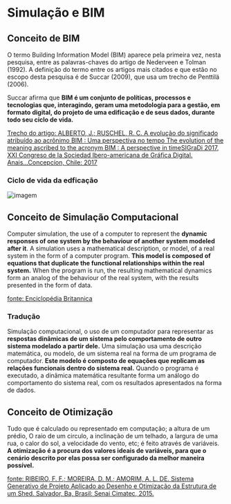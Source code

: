 # Simulação e BIM

## Conceito de BIM

O termo Building Information Model (BIM) aparece pela primeira vez, nesta pesquisa, entre as palavras-chaves do artigo de Nederveen e Tolman (1992). A definição do termo entre os artigos mais citados e que estão no escopo desta pesquisa é de Succar (2009), que usa um trecho de Penttilä (2006).

Succar afirma que **BIM é um conjunto de políticas, processos e tecnologias que, interagindo, geram uma metodologia para a gestão, em formato digital, do projeto de uma edificação e de seus dados, durante todo seu ciclo de vida.**

[Trecho do artigo: ALBERTO, J.; RUSCHEL, R. C. A evolução do significado atribuído ao acrônimo BIM : Uma perspectiva no tempo The evolution of the meaning ascribed to the acronym BIM : A perspective in timeSIGraDi 2017, XXI Congreso de la Sociedad Ibero-americana de Gráfica Digital. Anais...Concepcíon, Chile: 2017](https://www.proceedings.blucher.com.br/article-details/a-evoluo-do-significado-atribudo-ao-acrnimo-bim-uma-perspectiva-no-tempo-27662)

### Ciclo de vida da edficação

![imagem](https://www.tase.be/sites/default/files/bim-cycle.jpg)

## Conceito de Simulação Computacional

Computer simulation, the use of a computer to represent the **dynamic responses of one system by the behaviour of another system modeled after it**. A simulation uses a mathematical description, or model, of a real system in the form of a computer program. **This model is composed of equations that duplicate the functional relationships within the real system.** When the program is run, the resulting mathematical dynamics form an analog of the behaviour of the real system, with the results presented in the form of data.

[fonte: Enciclopédia Britannica](https://www.britannica.com/technology/computer-simulation)

### Tradução

Simulação computacional, o uso de um computador para representar as **respostas dinâmicas de um sistema pelo comportamento de outro sistema modelado a partir dele.** Uma simulação usa uma descrição matemática, ou modelo, de um sistema real na forma de um programa de computador. **Este modelo é composto de equações que replicam as relações funcionais dentro do sistema real.** Quando o programa é executado, a dinâmica matemática resultante forma um análogo do comportamento do sistema real, com os resultados apresentados na forma de dados.

## Conceito de Otimização

Tudo que é calculado ou representado em computação; a altura de um prédio, O raio de um circulo, a inclinação de um telhado, a largura de uma rua, o calor do sol, a velocidade do vento, etc; é feito através de variáveis. **A otimização é a procura dos valores ideais de variáveis, para que o cenário descrito por elas possa ser configurado da melhor maneira possível.**

[fonte: RIBEIRO, F. F.; MOREIRA, D. M.; AMORIM, A. L. DE. Sistema Generativo de Projeto Aplicado ao Desenho e Otimização da Estrutura de um Shed. Salvador, Ba, Brasil: Senai Cimatec, 2015.](https://255ribeiro.github.io/Mestrado/)
